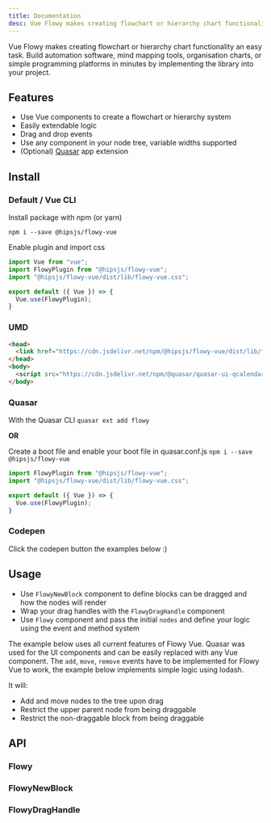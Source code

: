 ```yaml
---
title: Documentation
desc: Vue Flowy makes creating flowchart or hierarchy chart functionality an easy task. Build automation software, mind mapping tools, organisation charts, or simple programming platforms in minutes by implementing the library into your project.
---
```


Vue Flowy makes creating flowchart or hierarchy chart functionality an easy task. Build automation software, mind mapping tools, organisation charts, or simple programming platforms in minutes by implementing the library into your project.

## Features

- Use Vue components to create a flowchart or hierarchy system
- Easily extendable logic
- Drag and drop events
- Use any component in your node tree, variable widths supported
- (Optional) [Quasar](https://www.quasar.dev) app extension

## Install

### Default / Vue CLI

Install package with npm (or yarn)

`npm i --save @hipsjs/flowy-vue`

Enable plugin and import css

```js
import Vue from "vue";
import FlowyPlugin from "@hipsjs/flowy-vue";
import "@hipsjs/flowy-vue/dist/lib/flowy-vue.css";

export default ({ Vue }) => {
  Vue.use(FlowyPlugin);
}
```

### UMD

```html
<head>
  <link href="https://cdn.jsdelivr.net/npm/@hipsjs/flowy-vue/dist/lib/flowy-vue.css" rel="stylesheet" type="text/css">
</head>
<body>
  <script src="https://cdn.jsdelivr.net/npm/@quasar/quasar-ui-qcalendar/dist/flowy-vue.umd.min.js"></script>
</body>
```

### Quasar

With the Quasar CLI
`quasar ext add flowy`

**OR**

Create a boot file and enable your boot file in quasar.conf.js
`npm i --save @hipsjs/flowy-vue`

```js
import FlowyPlugin from "@hipsjs/flowy-vue";
import "@hipsjs/flowy-vue/dist/lib/flowy-vue.css";

export default ({ Vue }) => {
  Vue.use(FlowyPlugin);
}
```

### Codepen

Click the codepen button the examples below :)

## Usage

- Use `FlowyNewBlock` component to define blocks can be dragged and how the nodes will render
- Wrap your drag handles with the `FlowyDragHandle` component
- Use `Flowy` component and pass the initial `nodes` and define your logic using the event and method system

The example below uses all current features of Flowy Vue. Quasar was used for the UI components and can be easily replaced with any Vue component.
The `add`, `move`, `remove` events have to be implemented for Flowy Vue to work, the example below implements simple logic using lodash.

It will:

- Add and move nodes to the tree upon drag
- Restrict the upper parent node from being draggable
- Restrict the non-draggable block from being draggable

<doc-example title="Example" file="home/demo" />

## API

### Flowy

<doc-api file="Flowy" />

### FlowyNewBlock

<doc-api file="FlowyNewBlock" />

### FlowyDragHandle

<doc-api file="FlowyDragHandle" />
